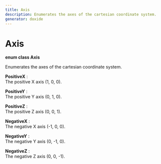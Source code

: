 ```yaml
---
title: Axis
description: Enumerates the axes of the cartesian coordinate system. 
generator: doxide
---
```



# Axis

**enum class Axis**


Enumerates the axes of the cartesian coordinate system.
         




**PositiveX**
:   
The positive X axis (1, 0, 0).
             




**PositiveY**
:   
The positive Y axis (0, 1, 0).
             




**PositiveZ**
:   
The positive Z axis (0, 0, 1).
             




**NegativeX**
:   
The negative X axis (-1, 0, 0).
             




**NegativeY**
:   
The negative Y axis (0, -1, 0).
             




**NegativeZ**
:   
The negative Z axis (0, 0, -1).
             





